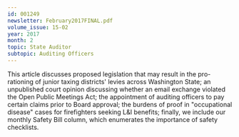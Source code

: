 ```yaml
---
id: 001249
newsletter: February2017FINAL.pdf
volume_issue: 15-02
year: 2017
month: 2
topic: State Auditor
subtopic: Auditing Officers
---
```


This article discusses proposed legislation that may result in the pro-rationing of junior taxing districts' levies across Washington State; an unpublished court opinion discussing whether an email exchange violated the Open Public Meetings Act; the appointment of auditing officers to pay certain claims prior to Board approval; the burdens of proof in "occupational disease" cases for firefighters seeking L&I benefits; finally, we include our monthly Safety Bill column, which enumerates the importance of safety checklists.